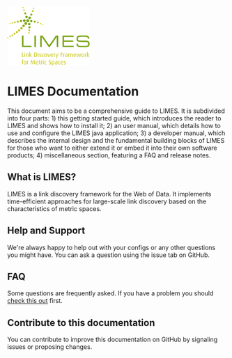![LIMES Logo](./images/limes_logo.png "fig:")

# LIMES Documentation

This document aims to be a comprehensive guide to LIMES.
It is subdivided into four parts: 1) this getting started guide, which introduces the reader to LIMES and shows how to
install it; 2) an user manual, which details how to use and configure the LIMES java application; 3) a developer manual,
which describes the internal design and the fundamental building blocks of LIMES for those who want to either extend it 
or embed it into their own software products; 4) miscellaneous section, featuring a FAQ and release notes.  

## What is LIMES?

LIMES is a link discovery framework for the Web of Data. It implements time-efficient approaches for large-scale link discovery based on the characteristics of metric spaces. 

## Help and Support

We're always happy to help out with your configs or any other questions you might have.
You can ask a question using the issue tab on GitHub.


## FAQ

Some questions are frequently asked. If you have a problem you should [check this out](misc/faq.md) first.

## Contribute to this documentation

You can contribute to improve this documentation on GitHub by signaling issues or proposing changes.
